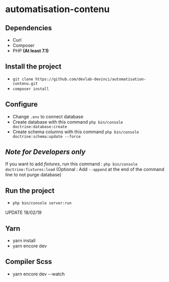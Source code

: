 # automatisation-contenu

## Dependencies

- Curl
- Composer
- PHP **(At least 7.1)**

## Install the project

- `git clone https://github.com/devlab-devinci/automatisation-contenu.git`
- `composer install`

## Configure

- Change `.env` to connect database
- Create database with this command `php bin/console doctrine:database:create`
- Create schema columns with this command `php bin/console doctrine:schema:update --force`

## _Note for Developers only_

If you want to add _fixtures_, run this command : `php bin/console doctrine:fixtures:load` (Optional : Add `--append` at the end of the command line to not purge database)

## Run the project

- `php bin/console server:run`

UPDATE 18/02/19

## Yarn

- yarn install
- yarn encore dev

## Compiler Scss

- yarn encore dev --watch
